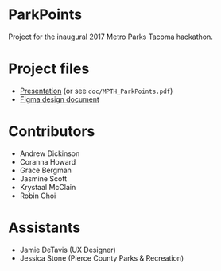 
# ParkPoints

Project for the inaugural 2017 Metro Parks Tacoma hackathon.

# Project files

* [Presentation](https://docs.google.com/presentation/d/1Awl_rEF0Gddq9EtERtELjKu2-Kpn7wsIFQC1__ZNbS8/view) (or see `doc/MPTH_ParkPoints.pdf`)
* [Figma design document](https://www.figma.com/file/0EOt5jrOAvDpFZxnJHhXkjZ9/MPTH)

# Contributors

- Andrew Dickinson
- Coranna Howard
- Grace Bergman
- Jasmine Scott
- Krystaal McClain
- Robin Choi

# Assistants

- Jamie DeTavis (UX Designer)
- Jessica Stone (Pierce County Parks & Recreation)
